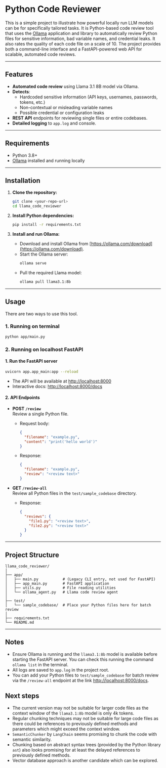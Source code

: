 # Python Code Reviewer

This is a simple project to illustrate how powerful locally run LLM models can be for specifically tailored tasks. It is Python-based code review tool that uses the [Ollama](https://ollama.com/) application and library to automatically review Python files for sensitive information, bad variable names, and credential leaks. It also rates the quality of each code file on a scale of 10. The project provides both a command-line interface and a FastAPI-powered web API for scalable, automated code reviews.

---

## Features

- **Automated code review** using Llama 3.1 8B model via Ollama.
- **Detects**:  
  - Hardcoded sensitive information (API keys, usernames, passwords, tokens, etc.)
  - Non-contextual or misleading variable names
  - Possible credential or configuration leaks
- **REST API** endpoints for reviewing single files or entire codebases.
- **Detailed logging** to `app.log` and console.

---

## Requirements

- Python 3.8+
- [Ollama](https://ollama.com/) installed and running locally

---

## Installation

1. **Clone the repository:**
    ```sh
    git clone <your-repo-url>
    cd llama_code_reviewer
    ```

2. **Install Python dependencies:**
    ```sh
    pip install -r requirements.txt
    ```

3. **Install and run Ollama:**

    - Download and install Ollama from [https://ollama.com/download](https://ollama.com/download).
    - Start the Ollama server:
        ```sh
        ollama serve
        ```
    - Pull the required Llama model:
        ```sh
        ollama pull llama3.1:8b
        ```

---

## Usage

There are two ways to use this tool.

### 1. Running on terminal

```sh
python app/main.py
```

### 2. Running on localhost  FastAPI
#### 1. **Run the FastAPI server**

```sh
uvicorn app.app_main:app --reload
```

- The API will be available at [http://localhost:8000](http://localhost:8000)
- Interactive docs: [http://localhost:8000/docs](http://localhost:8000/docs)

#### 2. **API Endpoints**

- **POST `/review`**  
  Review a single Python file.
  - Request body:
    ```json
    {
      "filename": "example.py",
      "content": "print('hello world')"
    }
    ```
  - Response:
    ```json
    {
      "filename": "example.py",
      "review": "<review text>"
    }
    ```

- **GET `/review-all`**  
  Review all Python files in the `test/sample_codebase` directory.
  - Response:
    ```json
    {
      "reviews": {
        "file1.py": "<review text>",
        "file2.py": "<review text>"
      }
    }
    ```

---

## Project Structure

```
llama_code_reviewer/
│
├── app/
│   ├── main.py           # (Legacy CLI entry, not used for FastAPI)
│   ├── app_main.py       # FastAPI application
│   ├── utils.py          # File reading utilities
│   └── ollama_agent.py   # Llama code review agent
│
├── test/
│   └── sample_codebase/  # Place your Python files here for batch review
│
├── requirements.txt
└── README.md
```

---

## Notes

- Ensure Ollama is running and the `llama3.1:8b` model is available before starting the FastAPI server. You can check this running the command `ollama list` in the terminal.
- All logs are saved to `app.log` in the project root.
- You can add your Python files to `test/sample_codebase` for batch review via the `/review-all` endpoint at the link [http://localhost:8000/docs](http://localhost:8000/docs).

## Next steps

- The current version may not be suitable for larger code files as the context window of the `llama3.1:8b` model is only 4k tokens.
- Regular chunking techniques may not be suitable for large code files as there could be references to previously defined methods and parameters which might exceed the context window.
- `SemanticChunker` by `LangChain` seems promising to chunk the code with semantic similarity.
- Chunking based on abstract syntax trees (provided by the Python library `ast`) also looks promising for at least the delayed references to previously defined methods.
- Vector database approach is another candidate which can be explored.
